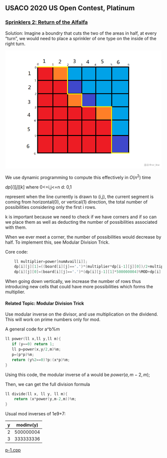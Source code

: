 ## USACO 2020 US Open Contest, Platinum

### [Sprinklers 2: Return of the Alfalfa](http://www.usaco.org/index.php?page=viewproblem2&cpid=1044)



Solution: Imagine a boundry that cuts the two of the areas in half, at every “turn”, we would need to place a sprinkler of one type on the inside of the right turn. 

![Sample Image](20211222.assets/format,png.png)

We use dynamic programming to compute this effectively in $O(n^2)$ time

$dp[i][j][k]$ where 0<=i,j<=n d: 0,1

represent when the line currently is drawn to (i,j), the current segment is coming from horizontal(0), or vertical(1) direction, the total number of possibilities considering only the first i rows.

k is important because we need to check if we have corners and if so can we place them as well as deducting the number of possibilities associated with them.

When we ever meet a corner, the number of possibilities would decrease by half. To implement this, see Modular Division Trick.

Core code:

```c++
	ll multiplier=power[numAvail[i]];
	dp[i][j][1]=((board[i][j]=='.')*(multiplier*dp[i-1][j][0])/2+multiplier*dp[i-1][j][1]);
	dp[i][j][0]=(board[i][j]=='.')*(dp[i][j-1][1]*500000004)%MOD+dp[i][j-1][0];
```

When going down vertically, we increase the number of rows thus introducing new cells that could have more possibilities which forms the multiplier.

#### Related Topic: Modular Division Trick

Use modular inverse on the divisor, and use multiplication on the dividend. This will work on prime numbers only for mod.

A general code for a^b%m

```c++
ll power(ll x,ll y,ll m){
   if (y==0) return 1;
   ll p=power(x,y/2,m)%m;
   p=(p*p)%m;
   return (y%2==0)?p:(x*p)%m;
}
```

Using this code, the modular inverse of a would be $power(a,m-2,m)$;

Then, we can get the full division formula

```c++
ll divide(ll x, ll y, ll m){
	return (x*power(y,m-2,m))%m;
}
```

Usual mod inverses of 1e9+7:

| y    | modinv(y) |
| ---- | --------- |
| 2    | 500000004 |
| 3    | 333333336 |

 [p-1.cpp](../USACO/2020-usopen/p-1.cpp)
